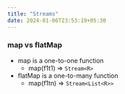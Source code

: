 ```yaml
---
title: "Streams"
date: 2024-01-06T23:53:19+05:30
---
```


### map vs flatMap

- map is a one-to-one function
    - map(f1t1) => `Stream<R>`
- flatMap is a one-to-many function
    - map(f1tn) => `Stream<List<R>>`


